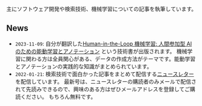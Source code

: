 主にソフトウェア開発や検索技術、機械学習についての記事を執筆しています。

## News

- `2023-11-09`: 自分が翻訳した[Human-in-the-Loop 機械学習: 人間参加型 AI のための能動学習とアノテーション](https://amzn.to/47u5tFz) という技術書が出版されます。
  機械学習に関わる方は全員関心がある、データの作成方法がテーマです。能動学習とアノテーションの実践的な知識がまとめられています。
- `2022-01-21`: 検索技術で面白かった記事をまとめて配信する[ニュースレター](https://searchengineeringnewsletter.substack.com/)を配信しています。
  最新号は、ニュースレターの購読者のみメールで配信されて先読みできるので、興味のある方はぜひメールアドレスを登録してご購読ください。
  もちろん無料です。
